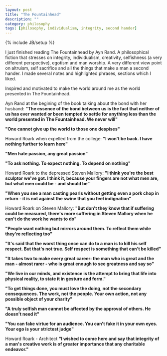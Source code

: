 ```yaml
---
layout: post
title: "The Fountainhead"
description: ""
category: philosophy
tags: [philosophy, individualism, integrity, second hander]
---
```

{% include JB/setup %}

I just finished reading The Fountainhead by Ayn Rand. A philosophical fiction that stresses on integrity, individualism, creativity, selfishness (a very different perspective), egotism and man worship. A very different view point on altruism, self sacrifice and all the things that make a man a second hander. I made several notes and highlighted phrases, sections which I liked. 

Inspired and motivated to make the world around me as the world presented in The Fountainhead.

Ayn Rand at the begining of the book talking about the bond with her husband:
**"The essence of the bond between us is the fact that neither of us has ever wanted or been tempted to settle for anything less than the world presented in The Fountainhead. We never will"**

**"One cannot give up the world to those one despises"**

Howard Roark when expelled from the college:
**"I won't be back. I have nothing further to learn here"**

**"Men hate passion, any great passion"**

**"To ask nothing. To expect nothing. To depend on nothing"**

Howard Roark to the depressed Steven Mallory:
**"I think you're the best sculptor we've got. I think it, because your fingers are not what men are, but what men could be - and should be"**

**"When you see a man casting pearls without getting even a pork chop in return - it is not against the swine that you feel indignation"**

Howard Roark on Steven Mallory:
**"But don't they know that if suffering could be measured, there's more suffering in Steven Mallory when he can't do the work he wants to do"**

**"People want nothing but mirrors around them. To reflect them while they're reflecting too"**

**"It's said that the worst thing once can do to a man is to kill his self respect. But that's not true. Self respect is something that can't be killed"**

**"It takes two to make every great career: the man who is great and the man - almost rarer - who is great enough to see greatness and say so"**

**"We live in our minds, and existence is the attempt to bring that life into physical reality, to state it in gesture and form."**

**"To get things done, you must love the doing, not the secondary consequences. The work, not the people. Your own action, not any possible object of your charity"**

**"A truly selfish man cannot be affected by the approval of others. He doesn't need it"**

**"You can fake virtue for an audience. You can't fake it in your own eyes. Your ego is your strictest judge"**

Howard Roark - Architect
**"I wished to come here and say that integrity of a man's creative work is of greater importance that any charitable endeavor."**

